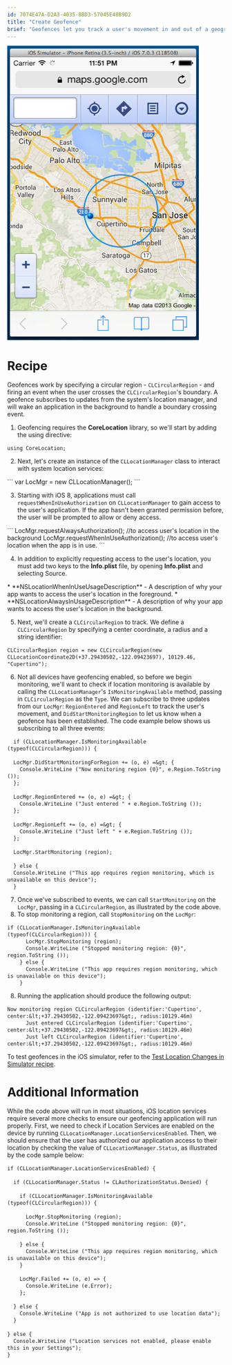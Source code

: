 ```yaml
---
id: 7074E47A-D2A3-4035-8BD3-57045E48B9D2
title: "Create Geofence"
brief: "Geofences let you track a user's movement in and out of a geographical region. This recipe explains how to set up a simple geofence."
---
```


[ ![](Images/00.png)](Images/00.png)

# Recipe

Geofences work by specifying a circular region - `CLCircularRegion` - and firing an event when the user crosses the `CLCircularRegion`'s boundary. A geofence subscribes to updates from the system's location manager, and will wake an application in the background to handle a boundary crossing event.

<ol>
  <li>Geofencing requires the <strong>CoreLocation</strong> library, so we'll start by adding the using directive:</li>
</ol>

```
using CoreLocation;
```
<ol start="2">
  <li>Next, let's create an instance of the <code>CLLocationManager</code> class to interact with system location services:</li>
</ol>
```
var LocMgr = new CLLocationManager();
```

<ol start="3">
  <li>Starting with iOS 8, applications must call <code>requestWhenInUseAuthorization</code> on <code>CLLocationManager</code> to gain access to the user's application. If the app hasn't been granted permission before, the user will be prompted to allow or deny access.</li>
</ol>
```
  LocMgr.requestAlwaysAuthorization(); //to access user's location in the background
  LocMgr.requestWhenInUseAuthorization(); //to access user's location when the app is in use.
```
<ol start="4">
  <li>In addition to explicitly requesting access to the user's location, you must add two keys to the <strong>Info.plist</strong> file, by opening <strong>Info.plist</strong> and selecting <span class="UIItem">Source</span>. </li>
</ol>
* **NSLocationWhenInUseUsageDescription** - A description of why your app wants to access the user's location in the foreground.
* **NSLocationAlwaysInUsageDescription** - A description of why your app wants to access the user's location in the background.

<ol start="5">
  <li>Next, we'll create a <code>CLCircularRegion</code> to track. We define a <code>CLCircularRegion</code> by specifying a center coordinate, a radius and a string identifier:</li>
</ol>

```
CLCircularRegion region = new CLCircularRegion(new CLLocationCoordinate2D(+37.29430502,-122.09423697), 10129.46, "Cupertino");
```
<ol start="6">
  <li>Not all devices have geofencing enabled, so before we begin monitoring, we'll want to check if location monitoring is available by calling the <code>CLLocationManager</code>'s <code>IsMonitoringAvailable</code> method, passing in <code>CLCircularRegion</code> as the <code>Type</code>. We can subscribe to three updates from our <code>LocMgr</code>: <code>RegionEntered</code> and <code>RegionLeft</code> to track the user's movement, and <code>DidStartMonitoringRegion</code> to let us know when a geofence has been established. The code example below shows us subscribing to all three events:</li>
</ol>

```
  if (CLLocationManager.IsMonitoringAvailable (typeof(CLCircularRegion))) {

  LocMgr.DidStartMonitoringForRegion += (o, e) =&gt; {
    Console.WriteLine ("Now monitoring region {0}", e.Region.ToString ());
  };

  LocMgr.RegionEntered += (o, e) =&gt; {
    Console.WriteLine ("Just entered " + e.Region.ToString ());
  };

  LocMgr.RegionLeft += (o, e) =&gt; {
    Console.WriteLine ("Just left " + e.Region.ToString ());
  };

  LocMgr.StartMonitoring (region);

  } else {
  Console.WriteLine ("This app requires region monitoring, which is unavailable on this device");
  }
```
<ol start="7">
  <li>Once we've subscribed to events, we can call <code>StartMonitoring</code> on the <code>LocMgr</code>, passing in a <code>CLCircularRegion</code>, as illustrated by the code above.</li>
  <li>To stop monitoring a region, call <code>StopMonitoring</code> on the <code>LocMgr</code>:</li>
</ol>

```
if (CLLocationManager.IsMonitoringAvailable (typeof(CLCircularRegion))) {
      LocMgr.StopMonitoring (region);
      Console.WriteLine ("Stopped monitoring region: {0}", region.ToString ());
    } else {
      Console.WriteLine ("This app requires region monitoring, which is unavailable on this device");
    }
```
<ol start="8">
  <li>Running the application should produce the following output:</li>
</ol>

```
Now monitoring region CLCircularRegion (identifier:'Cupertino', center:&lt;+37.29430502,-122.09423697&gt;, radius:10129.46m)
      Just entered CLCircularRegion (identifier:'Cupertino', center:&lt;+37.29430502,-122.09423697&gt;, radius:10129.46m)
      Just left CLCircularRegion (identifier:'Cupertino', center:&lt;+37.29430502,-122.09423697&gt;, radius:10129.46m)
```

To test geofences in the iOS simulator, refer to the <a href="/Recipes/ios/multitasking/test_location_changes_in_simulator" target="_blank">Test Location Changes in Simulator recipe</a>.</li>
</ol>

# Additional Information

While the code above will run in most situations, iOS location services require several more checks to ensure our geofencing application will run properly. First, we need to check if Location Services are enabled on the device by running `CLLocationManager.LocationServicesEnabled`. Then, we should ensure that the user has authorized our application access to their location by checking the value of `CLLocationManager.Status`, as illustrated by the code sample below:

```
if (CLLocationManager.LocationServicesEnabled) {

  if (CLLocationManager.Status != CLAuthorizationStatus.Denied) {

    if (CLLocationManager.IsMonitoringAvailable (typeof(CLCircularRegion))) {

      LocMgr.StopMonitoring (region);
      Console.WriteLine ("Stopped monitoring region: {0}", region.ToString ());

    } else {
      Console.WriteLine ("This app requires region monitoring, which is unavailable on this device");
    }

    LocMgr.Failed += (o, e) => {
      Console.WriteLine (e.Error);
    };

  } else {
    Console.WriteLine ("App is not authorized to use location data");
  }

} else {
  Console.WriteLine ("Location services not enabled, please enable this in your Settings");
}
```

